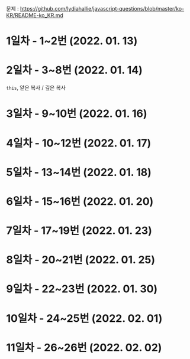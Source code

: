 문제 : https://github.com/lydiahallie/javascript-questions/blob/master/ko-KR/README-ko_KR.md

# 1일차 - 1~2번 (2022. 01. 13)
# 2일차 - 3~8번 (2022. 01. 14)
`this`, 얕은 복사 / 깊은 복사
# 3일차 - 9~10번 (2022. 01. 16)
# 4일차 - 10~12번 (2022. 01. 17)
# 5일차 - 13~14번 (2022. 01. 18)
# 6일차 - 15~16번 (2022. 01. 20)
# 7일차 - 17~19번 (2022. 01. 23)
# 8일차 - 20~21번 (2022. 01. 25)
# 9일차 - 22~23번 (2022. 01. 30)
# 10일차 - 24~25번 (2022. 02. 01)
# 11일차 - 26~26번 (2022. 02. 02)